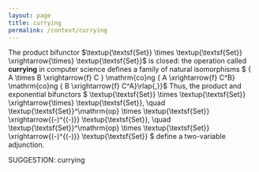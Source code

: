 ```yaml
---
layout: page
title: currying
permalink: /context/currying
---
```

 The product bifunctor
$\textup{\textsf{Set}} \times \textup{\textsf{Set}} \xrightarrow{\times} \textup{\textsf{Set}}$ is closed: the operation called **currying** in computer science defines a family of natural isomorphisms
$ \{ A \times B \xrightarrow{f} C \} \mathrm{co}ng \{ A \xrightarrow{f} C^B\} \mathrm{co}ng \{ B \xrightarrow{f} C^A\}\rlap{,}}$ Thus, the product and exponential bifunctors $ \textup{\textsf{Set}} \times \textup{\textsf{Set}} \xrightarrow{\times} \textup{\textsf{Set}}, \quad \textup{\textsf{Set}}^\mathrm{op} \times \textup{\textsf{Set}} \xrightarrow{(-)^{(-)}}  \textup{\textsf{Set}}, \quad \textup{\textsf{Set}}^\mathrm{op} \times \textup{\textsf{Set}} \xrightarrow{(-)^{(-)}}  \textup{\textsf{Set}} $ define a two-variable adjunction.


SUGGESTION: currying